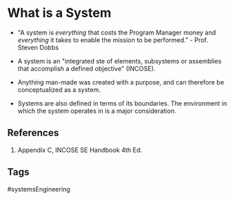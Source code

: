 # What is a System

* "A system is *everything* that costs the Program Manager money and *everything* it takes to enable the mission to be performed." - Prof. Steven Dobbs
* A system is an "integrated ste of elements, subsystems or assemblies that accomplish a defined objective" (INCOSE).

* Anything man-made was created with a purpose, and can therefore be conceptualized as a system.

* Systems are also defined in terms of its boundaries. The environment in which the system operates in is a major consideration.


## References
1. Appendix C, INCOSE SE Handbook 4th Ed.  

## Tags
#systemsEngineering
